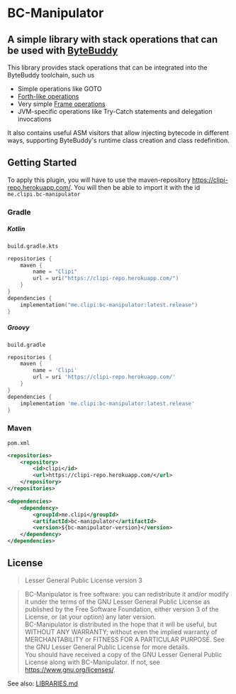# BC-Manipulator
## A simple library with stack operations that can be used with [ByteBuddy](https://bytebuddy.net/)

This library provides stack operations that can be integrated into the ByteBuddy toolchain, such us
* Simple operations like GOTO
* [Forth-like operations](https://www.forth.com/starting-forth/2-stack-manipulation-operators-arithmetic/#:~:text=Here%20is%20a%20list%20of%20several%20stack%20manipulation%20operators%3A)
* Very simple [Frame operations](https://asm.ow2.io/asm4-guide.pdf#page=45)
* JVM-specific operations like Try-Catch statements and delegation invocations

It also contains useful ASM visitors that allow injecting bytecode in different ways, supporting
ByteBuddy's runtime class creation and class redefinition.

## Getting Started
To apply this plugin, you will have to use the maven-repository <https://clipi-repo.herokuapp.com/>.
You will then be able to import it with the id `me.clipi.bc-manipulator`
### Gradle
##### Kotlin
`build.gradle.kts`
```kotlin
repositories {
    maven {
        name = "Clipi"
		url = uri("https://clipi-repo.herokuapp.com/")
	}
}
dependencies {
    implementation("me.clipi:bc-manipulator:latest.release")
}
```
##### Groovy
`build.gradle`
```groovy
repositories {
    maven {
        name = 'Clipi'
		url = uri 'https://clipi-repo.herokuapp.com/'
	}
}
dependencies {
    implementation 'me.clipi:bc-manipulator:latest.release'
}
```
### Maven
`pom.xml`
```xml
<repositories>
	<repository>
		<id>clipi</id>
		<url>https://clipi-repo.herokuapp.com/</url>
	</repository>
</repositories>

<dependencies>
	<dependency>
		<groupId>me.clipi</groupId>
		<artifactId>bc-manipulator</artifactId>
		<version>${bc-manipulator-version}</version>
	</dependency>
</dependencies>
```

## License
> Lesser General Public License version 3

> BC-Manipulator is free software: you can redistribute it and/or modify
> it under the terms of the GNU Lesser General Public License as published by
> the Free Software Foundation, either version 3 of the License, or
> (at your option) any later version.  
> BC-Manipulator is distributed in the hope that it will be useful,
> but WITHOUT ANY WARRANTY; without even the implied warranty of
> MERCHANTABILITY or FITNESS FOR A PARTICULAR PURPOSE. See the
> GNU Lesser General Public License for more details.  
> You should have received a copy of the GNU Lesser General Public License
> along with BC-Manipulator. If not, see <https://www.gnu.org/licenses/>.

See also: [LIBRARIES.md](LIBRARIES.md)
